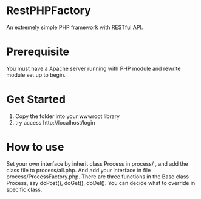 RestPHPFactory
==============

An extremely simple PHP framework with RESTful API.

# Prerequisite
You must have a Apache server running with PHP module and rewrite module set up to begin.

# Get Started
1. Copy the folder into your wwwroot library
2. try access http://localhost/login

# How to use
Set your own interface by inherit class Process in process/ , and add the class file to process/all.php. And add your interface in file process/ProcessFactory.php.
There are three functions in the Base class Process, say doPost(), doGet(), doDel(). You can decide what to override in specific class.
